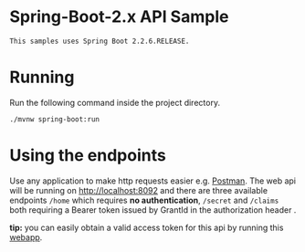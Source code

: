 # Spring-Boot-2.x API Sample

    This samples uses Spring Boot 2.2.6.RELEASE.

# Running

Run the following command inside the project directory.

    ./mvnw spring-boot:run

# Using the endpoints

Use any application to make http requests easier e.g. [Postman](https://www.postman.com/). The web api will be running on [http://localhost:8092](http://localhost:8092) and there are three available endpoints `/home` which requires **no authentication**, `/secret` and `/claims` both requiring a Bearer token issued by GrantId in the authorization header .

**tip:** you can easily obtain a valid access token for this api by running this [webapp](https://github.com/LacunaSoftware/GrantIdJavaSamples/tree/master/Spring-Boot-2.x/WebApp).